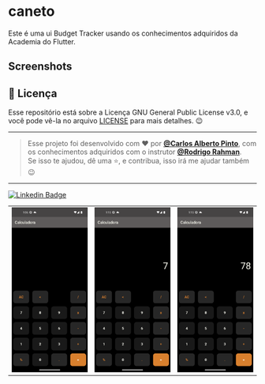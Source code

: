 # caneto

Este é uma ui Budget Tracker usando os conhecimentos adquiridos da Academia do Flutter.


## Screenshots

<table> 
  <tr>
    <td> 
      <img width="250" src="https://github.com/caneto/calculator-app/blob/main/screenshots/foto_calculadora.png"/> 
    </td>
    <td>
      <img width="250" src="https://github.com/caneto/calculator-app/blob/main/screenshots/foto_calculadora1.png"/> 
    </td>
    <td> 
      <img width="250" src="https://github.com/caneto/calculator-app/blob/main/screenshots/foto_calculadora2.png"/> 
    </td>
  </tr>
  
 
<h2>📝 Licença</h2>

<p>
   Esse repositório está sobre a Licença GNU General Public License v3.0, e você pode vê-la no arquivo <a href="https://github.com/caneto/calculator-app/blob/main/LICENSE">LICENSE</a> para mais detalhes. 😉
</p>


---

   >Esse projeto foi desenvolvido com ❤️ por **[@Carlos Alberto Pinto](https://www.linkedin.com/in/canetorj/)**, com os conhecimentos adquiridos com o instrutor **[@Rodrigo Rahman](https://br.linkedin.com/in/rodrigo-rahman)**.<br>
   Se isso te ajudou, dê uma ⭐, e contribua, isso irá me ajudar também 😉

---


[![Linkedin Badge](https://img.shields.io/badge/-Carlos%20Alberto-292929?style=flat-square&logo=Linkedin&logoColor=white&link=https://www.linkedin.com/in/canetorj/)](https://www.linkedin.com/in/canetorj/)

